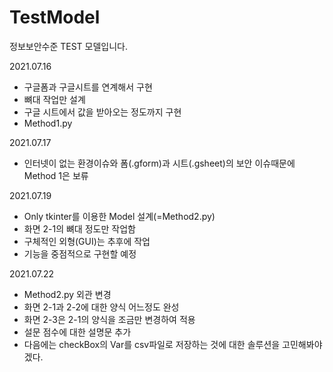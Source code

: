 # TestModel
정보보안수준 TEST 모델입니다.

2021.07.16
+ 구글폼과 구글시트를 연계해서 구현
+ 뼈대 작업만 설계
+ 구글 시트에서 값을 받아오는 정도까지 구현
+ Method1.py

2021.07.17
+ 인터넷이 없는 환경이슈와 폼(.gform)과 시트(.gsheet)의 보안 이슈때문에 Method 1은 보류

2021.07.19
+ Only tkinter를 이용한 Model 설계(=Method2.py)
+ 화면 2-1의 뼈대 정도만 작업함
+ 구체적인 외형(GUI)는 추후에 작업
+ 기능을 중점적으로 구현할 예정

2021.07.22
+ Method2.py 외관 변경
+ 화면 2-1과 2-2에 대한 양식 어느정도 완성
+ 화면 2-3은 2-1의 양식을 조금만 변경하여 적용
+ 설문 점수에 대한 설명문 추가
+ 다음에는 checkBox의 Var를 csv파일로 저장하는 것에 대한 솔루션을 고민해봐야 겠다.
